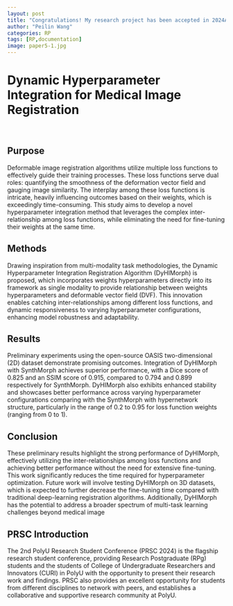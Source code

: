 ```yaml
---
layout: post
title: "Congratulations! My research project has been accepted in 2024AOCMP Oral Presentation on 12 October 2024"
author: "Peilin Wang"
categories: RP
tags: [RP,documentation]
image: paper5-1.jpg
---
```


# Dynamic Hyperparameter Integration for Medical Image Registration
<br/>

## Purpose
Deformable image registration algorithms utilize multiple loss functions to effectively guide their training processes. These loss functions serve dual roles: quantifying the smoothness of the deformation vector field and gauging image similarity. The interplay among these loss functions is intricate, heavily influencing outcomes based on their weights, which is exceedingly time-consuming. This study aims to develop a novel hyperparameter integration method that leverages the complex inter-relationship among loss functions, while eliminating the need for fine-tuning their weights at the same time.

## Methods
Drawing inspiration from multi-modality task methodologies, the Dynamic Hyperparameter Integration Registration Algorithm (DyHIMorph) is proposed, which incorporates weights hyperparameters directly into its framework as single modality to provide relationship between weights hyperparameters and deformable vector field (DVF). This innovation enables catching inter-relationships among different loss functions, and dynamic responsiveness to varying hyperparameter configurations, enhancing model robustness and adaptability.

## Results
Preliminary experiments using the open-source OASIS two-dimensional (2D) dataset demonstrate promising outcomes. Integration of DyHIMorph with SynthMorph achieves superior performance, with a Dice score of 0.825 and an SSIM score of 0.915, compared to 0.794 and 0.899 respectively for SynthMorph. DyHIMorph also exhibits enhanced stability and showcases better performance across varying hyperparameter configurations comparing with the SynthMorph with hypernetwork structure, particularly in the range of 0.2 to 0.95 for loss function weights (ranging from 0 to 1).

## Conclusion
These preliminary results highlight the strong performance of DyHIMorph, effectively utilizing the inter-relationships among loss functions and achieving better performance without the need for extensive fine-tuning. This work significantly reduces the time required for hyperparameter optimization. Future work will involve testing DyHIMorph on 3D datasets, which is expected to further decrease the fine-tuning time compared with traditional deep-learning registration algorithms. Additionally, DyHIMorph has the potential to address a broader spectrum of multi-task learning challenges beyond medical image

## PRSC Introduction
The 2nd PolyU Research Student Conference (PRSC 2024) is the flagship research student conference, providing Research Postgraduate (RPg) students and the students of College of Undergraduate Researchers and Innovators (CURI) in PolyU with the opportunity to present their research work and findings. PRSC also provides an excellent opportunity for students from different disciplines to network with peers, and establishes a collaborative and supportive research community at PolyU.

